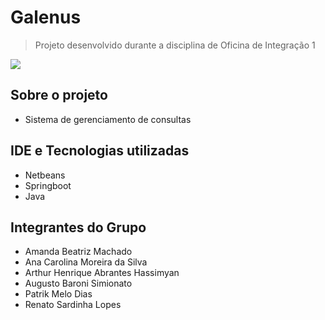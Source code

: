 # Galenus
> Projeto desenvolvido durante a disciplina de Oficina de Integração 1

<img src="[https://github.com/patrikmelod/galenus-oficina-integracao/assets/72254418/22513e28-7f3b-4077-9f40-9d3df7f9fe86](https://github.com/patrikmelod/galenus-oficina-integracao/assets/72254418/e3f44a8f-d4ee-42e9-9e39-95b06e00003b)">

## Sobre o projeto
* Sistema de gerenciamento de consultas

## IDE e Tecnologias utilizadas
* Netbeans
* Springboot
* Java

## Integrantes do Grupo
* Amanda Beatriz Machado
* Ana Carolina Moreira da Silva
* Arthur Henrique Abrantes Hassimyan
* Augusto Baroni Simionato
* Patrik Melo Dias
* Renato Sardinha Lopes
